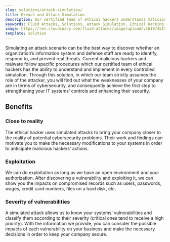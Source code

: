 ```yaml
---
slug: solutions/attack-simulation/
title: Breach and Attack Simulation
description: Our certified team of ethical hackers understands malicious intentions and knows how to perform simulated attacks to assess your IT systems’ security.
keywords: Fluid Attacks, Solutions, Attack Simulation, Ethical Hacking, Cyberattack, Security, Vulnerability
image: https://res.cloudinary.com/fluid-attacks/image/upload/v1619735154/airs/solutions/solution-attack-simulation_asqzhr.webp
template: solution
---
```


Simulating an attack scenario can be the best way
to discover whether an organization’s information system
and defense staff are ready to identify, respond to,
and prevent real threats. Current malicious hackers
and malware follow specific procedures which our certified team
of ethical hackers has the ability to understand and implement
in every controlled simulation. Through this solution,
in which our team strictly assumes the role of the attacker,
you will find out what the weaknesses of your company are
in terms of cybersecurity, and consequently achieve
the first step to strengthening your IT systems’
controls and enhancing their security.

<div class="tc">

## Benefits

</div>

<div class="flex flex-wrap justify-center items-center">

<div class="sect2">

### Close to reality

The ethical hacker uses simulated attacks to bring your company closer
to the reality of potential cybersecurity problems. Their work and
findings can motivate you to make the necessary modifications to your
systems in order to anticipate malicious hackers’ actions.

</div>

<div class="sect2">

### Exploitation

We can do exploitation as long as we have an open environment and your
authorization. After discovering a vulnerability and exploiting it, we
can show you the impacts on compromised records such as users,
passwords, wages, credit card numbers, files on a hard disk, etc.

</div>

<div class="sect2">

### Severity of vulnerabilities

A simulated attack allows us to know your systems’ vulnerabilities and
classify them according to their severity (critical ones tend to receive
a high priority). With the information we provide, you can consider the
possible impacts of each vulnerability on your business and make the
necessary decisions in order to keep your company secure.

</div>

</div>

